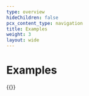```yaml
---
type: overview
hideChildren: false
pcx_content_type: navigation
title: Examples
weight: 3
layout: wide
---
```


# Examples

{{<list-examples>}}
